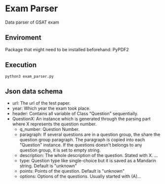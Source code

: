 # Exam Parser
Data parser of GSAT exam

## Enviroment
Package that might need to be installed beforehand: PyPDF2

## Execution
```
python3 exam_parser.py
```

## Json data schema
- url: The url of the test paper.
- year: Which year the exam took place.
- header: Contains all variable of Class "Question" sequentially.
- QuestionX: An instance which is generated through the parsing part where X represents the question number.
  - q_number: Question Number.
  - paragraph: If several questions are in a question group, the share the question group paragraph. The paragraph is copied into each "Question" instance. If the questions doesn't belongs to any question group, it is set to empty string.
  - description: The whole description of the question. Stated with X. ...
  - type: Question type like single-choice but it is saved as a Mandarin string. Default is "unknown"
  - points: Points of the question. Default is "unknown"
  - options: Options of the questions. Usually started with (A)...
